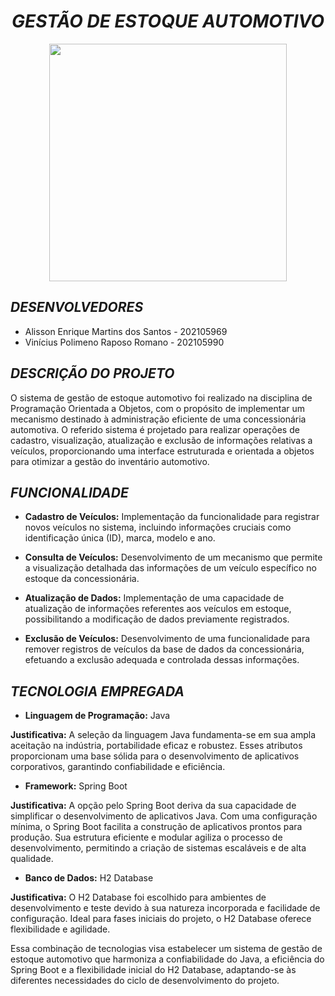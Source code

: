 <div align="center"> 
  
# *GESTÃO DE ESTOQUE AUTOMOTIVO*

</div>


<div align="center">
<img src="https://github.com/ViniRomano/Estoque_automotivo/assets/125411730/eeaa21b7-cafb-4a95-abb0-5802804713e8" width="380px" />
</div>


## *DESENVOLVEDORES*

- Alisson Enrique Martins dos Santos - 202105969
- Vinícius Polimeno Raposo Romano - 202105990

## *DESCRIÇÃO DO PROJETO*

O sistema de gestão de estoque automotivo foi realizado na disciplina de Programação Orientada a Objetos, com o propósito de implementar um mecanismo destinado à administração eficiente de uma concessionária automotiva. O referido sistema é projetado para realizar operações de cadastro, visualização, atualização e exclusão de informações relativas a veículos, proporcionando uma interface estruturada e orientada a objetos para otimizar a gestão do inventário automotivo.


## *FUNCIONALIDADE*

- **Cadastro de Veículos:** Implementação da funcionalidade para registrar novos veículos no sistema, incluindo informações cruciais como identificação única (ID), marca, modelo e ano.

- **Consulta de Veículos:** Desenvolvimento de um mecanismo que permite a visualização detalhada das informações de um veículo específico no estoque da concessionária.

- **Atualização de Dados:** Implementação de uma capacidade de atualização de informações referentes aos veículos em estoque, possibilitando a modificação de dados previamente registrados.

- **Exclusão de Veículos:** Desenvolvimento de uma funcionalidade para remover registros de veículos da base de dados da concessionária, efetuando a exclusão adequada e controlada dessas informações.


## *TECNOLOGIA EMPREGADA*

- **Linguagem de Programação:** Java

**Justificativa:** A seleção da linguagem Java fundamenta-se em sua ampla aceitação na indústria, portabilidade eficaz e robustez. Esses atributos proporcionam uma base sólida para o desenvolvimento de aplicativos corporativos, garantindo confiabilidade e eficiência.

- **Framework:** Spring Boot

**Justificativa:** A opção pelo Spring Boot deriva da sua capacidade de simplificar o desenvolvimento de aplicativos Java. Com uma configuração mínima, o Spring Boot facilita a construção de aplicativos prontos para produção. Sua estrutura eficiente e modular agiliza o processo de desenvolvimento, permitindo a criação de sistemas escaláveis e de alta qualidade.

- **Banco de Dados:** H2 Database

**Justificativa:** O H2 Database foi escolhido para ambientes de desenvolvimento e teste devido à sua natureza incorporada e facilidade de configuração. Ideal para fases iniciais do projeto, o H2 Database oferece flexibilidade e agilidade.

Essa combinação de tecnologias visa estabelecer um sistema de gestão de estoque automotivo que harmoniza a confiabilidade do Java, a eficiência do Spring Boot e a flexibilidade inicial do H2 Database, adaptando-se às diferentes necessidades do ciclo de desenvolvimento do projeto.



